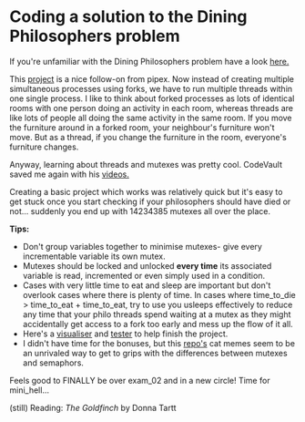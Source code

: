 # Coding a solution to the Dining Philosophers problem

If you're unfamiliar with the Dining Philosophers problem have a look [here.](https://www.geeksforgeeks.org/dining-philosophers-problem/)

This [project](https://medium.com/@ruinadd/philosophers-42-guide-the-dining-philosophers-problem-893a24bc0fe2) is a nice follow-on from pipex. Now instead of creating multiple simultaneous processes using forks, we have to run multiple threads within one single process. I like to think about forked processes as lots of identical rooms with one person doing an activity in each room, whereas threads are like lots of people all doing the same activity in the same room. If you move the furniture around in a forked room, your neighbour's furniture won't move. But as a thread, if you change the furniture in the room, everyone's furniture changes.

Anyway, learning about threads and mutexes was pretty cool. CodeVault saved me again with his [videos.](https://www.youtube.com/watch?v=IKG1P4rgm54)

Creating a basic project which works was relatively quick but it's easy to get stuck once you start checking if your philosophers should have died or not... suddenly you end up with 14234385 mutexes all over the place.

**Tips:**
- Don't group variables together to minimise mutexes- give every incrementable variable its own mutex.
- Mutexes should be locked and unlocked **every time** its associated variable is read, incremented or even simply used in a condition.
- Cases with very little time to eat and sleep are important but don't overlook cases where there is plenty of time. In cases where time_to_die > time_to_eat + time_to_eat, try to use you usleeps effectively to reduce any time that your philo threads spend waiting at a mutex as they might accidentally get access to a fork too early and mess up the flow of it all.
- Here's a [visualiser](https://nafuka11.github.io/philosophers-visualizer/) and [tester](https://github.com/Rz-Rz/thales_tester) to help finish the project.
- I didn't have time for the bonuses, but this [repo's](https://github.com/lavrenovamaria/42-philosophers) cat memes seem to be an unrivaled way to get to grips with the differences between mutexes and semaphors.

Feels good to FINALLY be over exam_02 and in a new circle! Time for mini_hell...

(still) Reading:
_The Goldfinch_ by Donna Tartt
